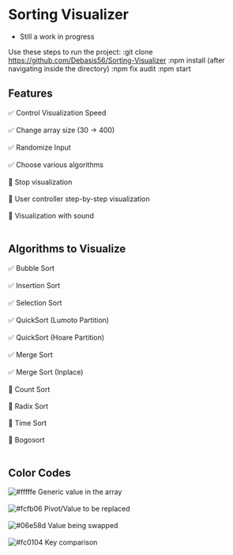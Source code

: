 # Sorting Visualizer

- Still a work in progress

Use these steps to run the project:
:git clone https://github.com/Debasis56/Sorting-Visualizer
:npm install (after navigating inside the directory)
:npm fix audit
:npm start


## Features
:white_check_mark:  Control Visualization Speed<br><br>
:white_check_mark:  Change array size (30 -> 400)<br><br>
:white_check_mark:  Randomize Input<br><br>
:white_check_mark:  Choose various algorithms<br><br>
:wrench: Stop visualization<br><br>
:wrench: User controller step-by-step visualization<br><br>
:wrench: Visualization with sound<br><br>

## Algorithms to Visualize
:white_check_mark:  Bubble Sort<br><br>
:white_check_mark:  Insertion Sort<br><br>
:white_check_mark:  Selection Sort<br><br>
:white_check_mark:  QuickSort (Lumoto Partition)<br><br>
:white_check_mark:  QuickSort (Hoare Partition)<br><br>
:white_check_mark:  Merge Sort<br><br>
:white_check_mark:  Merge Sort (Inplace)<br><br>
:wrench: Count Sort<br><br>
:wrench: Radix Sort<br><br>
:wrench: Time Sort<br><br>
:wrench: Bogosort<br><br>

## Color Codes
![#fffffe](https://via.placeholder.com/15/fffffe/000000?text=+) Generic value in the array <br><br>
![#fcfb06](https://via.placeholder.com/15/fcfb06/000000?text=+) Pivot/Value to be replaced <br><br>
![#06e58d](https://via.placeholder.com/15/06e58d/000000?text=+) Value being swapped <br><br>
![#fc0104](https://via.placeholder.com/15/fc0104/000000?text=+) Key comparison <br><br>


